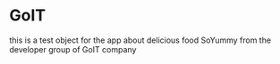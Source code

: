 # GoIT
this is a test object for the app about delicious food SoYummy from the developer group of GoIT company
